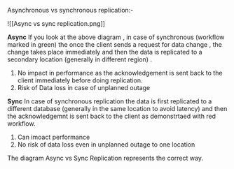 
Asynchronous vs synchronous replication:-

![[Async vs sync replication.png]]

**Async**
If you look at the above diagram , in case of synchronous 
(workflow marked in green) the once the client sends a request for data change , the change takes place immediately and then the data is replicated to a secondary location (generally in different region) . 

1. No impact in performance as the acknowledgement is sent back to the client immediately before doing replication.
2. Risk of Data loss in case of unplanned outage


**Sync**
In case of synchronous replication the data is first replicated to a different database (generally in the same location to avoid latency) and then the acknowledgemnt is sent back to the client as demonstrtaed with red workflow.

  1. Can imoact performance
  2. No risk of data loss even in unplanned outage to one location

The diagram Async vs Sync Replication represents the correct way.